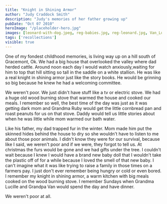 ```yaml
---
title: "Knight in Shining Armor"
author: "Judy Craddock Smith"
description: "Judy's memories of her father growing up"
pubDate: "Oct 07 2010"
heroImage: "/placeholder-hero.jpg"
images: [leonard-with-dog.jpeg, reg-babies.jpg, reg-leonard.jpg, Van_Lucille_Leonard_Reginald.jpg]
tags: ['recollections']
visible: true
---
```

One of my fondest childhood memories, is living way up on a hill south of Gracemont, Ok. We had a big house that overlooked the valley where dad herded cattle. Around noon each day I would watch anxiously,waiting for him to top that hill sitting so tall in the saddle on a white stallion. He was like a real knight in shining armor just like the story books. He would be grinning so big because he knew he had a welcoming committee.

We weren't poor. We just didn't have stuff like a tv or electric stove. We had a huge old wood burning stove that warmed the house and cooked our meals. I remember so well, the best time of the day was just as it was getting dark mom and Grandma Ruby would get the little cornbread pan and roast peanuts for us on that stove. Daddy would tell us little stories about when he was little while mom warmed our bath water.

Like his father, my dad trapped fur in the winter. Mom made him put the skinned hides behind the house to dry so she wouldn't have to listen to me about those poor animals. I didn't know they were for our survival, because like I said, we weren't poor and if we were, they forgot to tell us.
At christmas the furs would be gone and we had gifts under the tree. I couldn't wait because I knew I would have a brand new baby doll that I wouldn't take the plastic off of for a while because I loved the smell of that new baby. I can't imagine what it was like trying to raise a family in those times on a farmers pay. I just don't ever remember being hungry or cold or even bored. I remember my knight in shining armor, a warm kitchen with big meals cooked on the wood burning stove. I remember Sundays when Grandma Lucille and Grandpa Van would spend the day and have dinner.

We weren't poor at all.
